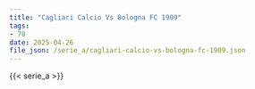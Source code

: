 ```yaml
---
title: "Cagliari Calcio Vs Bologna FC 1909"
tags:
- 78
date: 2025-04-26
file_json: /serie_a/cagliari-calcio-vs-bologna-fc-1909.json
---
```


{{< serie_a >}}

